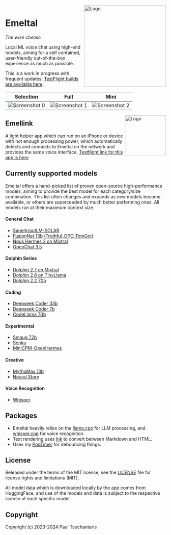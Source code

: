 <img src="https://ptsochantaris.github.io/trailer/EmeltalLogo.webp" alt="Logo" width=256 align="right">

Emeltal
====

_The wise cheese_

Local ML voice chat using high-end models, aiming for a self contained, user-friendly out-of-the-box experience as much as possible.

This is a work in progress with frequent updates; [TestFlight builds are available here](https://testflight.apple.com/join/NTIomxyk).

|Selection|Full|Mini|
|---------|----|----|
|<img src="https://ptsochantaris.github.io/trailer/EmeltalScreenshot0.png" alt="Screenshot 0">|<img src="https://ptsochantaris.github.io/trailer/EmeltalScreenshot1.png" alt="Screenshot 1">|<img src="https://ptsochantaris.github.io/trailer/EmeltalScreenshot2.png" alt="Screenshot 2">|

<img src="https://ptsochantaris.github.io/trailer/EmellinkScreenshot.webp" alt="Logo" width=128 align="right">

## Emellink

A light helper app which can run on an iPhone or device with not enough processing power, which automatically detects and connects to Emeltal on the network and provides the same voice interface. [Testflight link for this app is here](https://testflight.apple.com/join/s0EYVO5P)

## Currently supported models

Emeltal offers a hand-picked list of proven open-source high-performance models, aiming to provide the best model for each category/size combination. This list often changes and expands as new models become available, or others are superceeded by much better performing ones. All models run at their maximum context size.

#### General Chat
- [SauerkrautLM-SOLAR](https://huggingface.co/VAGOsolutions/SauerkrautLM-SOLAR-Instruct)
- [FusionNet 13b (Truthful_DPO_TomGrc)](https://huggingface.co/yunconglong/Truthful_DPO_TomGrc_FusionNet_7Bx2_MoE_13B)
- [Nous Hermes 2 on Mixtral](https://huggingface.co/NousResearch/Nous-Hermes-2-Mixtral-8x7B-DPO)
- [OpenChat 3.5](https://huggingface.co/openchat/openchat-3.5-0106)

#### Dolphin Series
- [Dolphin 2.7 on Mixtral](https://huggingface.co/cognitivecomputations/dolphin-2.7-mixtral-8x7b)
- [Dolphin 2.8 on TinyLlama](https://huggingface.co/cognitivecomputations/TinyDolphin-2.8-1.1b)
- [Dolphin 2.2 70b](https://huggingface.co/cognitivecomputations/dolphin-2.2-70b)

#### Coding
- [Deepseek Coder 33b](https://huggingface.co/deepseek-ai/deepseek-coder-33b-instruct)
- [Deepseek Coder 7b](https://huggingface.co/deepseek-ai/deepseek-coder-7b-instruct-v1.5)
- [CodeLlama 70b](https://huggingface.co/codellama/CodeLlama-70b-Instruct-hf)

#### Experimental
- [Smaug 72b](https://huggingface.co/abacusai/Smaug-72B-v0.1)
- [Senku](https://huggingface.co/ShinojiResearch/Senku-70B-Full)
- [MiniCPM-OpenHermes](https://huggingface.co/indischepartij/MiniCPM-3B-OpenHermes-2.5-v2)

#### Creative
- [MythoMax 13b](https://huggingface.co/Gryphe/MythoMax-L2-13b)
- [Neural Story](https://huggingface.co/NeuralNovel/Mistral-7B-Instruct-v0.2-Neural-Story)

#### Voice Recognition
- [Whisper](https://huggingface.co/ggerganov/whisper.cpp)

## Packages

- Emeltal heavily relies on the [llama.cpp](https://github.com/ggerganov/llama.cpp) for LLM processing, and [whisper.cpp](https://github.com/ggerganov/whisper.cpp) for voice recognition.
- Text rendering uses [Ink](https://github.com/JohnSundell/Ink) to convert between Markdown and HTML.
- Uses my [PopTimer](https://github.com/ptsochantaris/pop-timer) for debouncing things.

## License

Released under the terms of the MIT license, see the [LICENSE](LICENSE.txt) file for license rights and limitations (MIT).

All model data which is downloaded locally by the app comes from HuggingFace, and use of the models and data is subject to the respective license of each specific model.

## Copyright

Copyright (c) 2023-2024 Paul Tsochantaris
